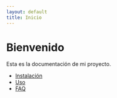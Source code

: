 ```yaml
---
layout: default
title: Inicio
---
```


# Bienvenido

Esta es la documentación de mi proyecto.

- [Instalación](instalación.md)
- [Uso](uso.md)
- [FAQ](faq.md)
